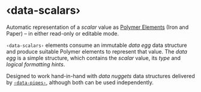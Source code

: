# ‹data-scalars›

Automatic representation of a _scalar_ value as [Polymer Elements](https://elements.polymer-project.org) (Iron and Paper) – in either read-only or editable mode.

`‹data-scalars›` elements consume an immutable _data egg_ data structure and produce suitable Polymer elements to represent that value. The _data egg_ is a simple structure, which contains the _scalar_ value, its _type_ and _logical formatting hints_.

Designed to work hand-in-hand with _data nuggets_ data structures delivered by [`‹data-pipes›`](https://github.com/olange/data-pipes), although both can be used independently.
